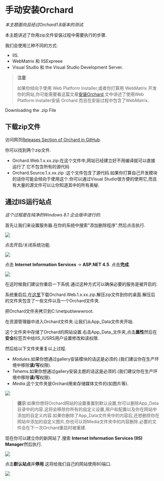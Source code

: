# 手动安装Orchard

_本主题面向且经过Orchard1.8版本的测试._

本主题讲述了你用zip文件安装过程中需要执行的步骤.

我们会使用三种不同的方式:

* IIS.
* WebMatrix 和 IISExpreee
* Visual Studio 和 the Visual Studio Development Server.

> **注意**
>
> 如果你倾向于使用 Web Platform Installer,或者你打算用 WebMatrix 开发你的网站,你可能需要看这篇文章[安装Orchard](/getting-started/installing-orchard.md),文中讲述了使用Web Platform Installer安装 Orchard 而且在安装过程中包含了WebMatrix.

Downloading the .zip File

## 下载zip文件

访问网页[Releases Section of Orchard in GitHub](https://github.com/OrchardCMS/Orchard/releases).

你可以找到两个zip文件.

* Orchard.Web.1.x.xx.zip:在这个文件中,网站已经建立好不用编译就可以直接运行了.它不包含所有的源代码
* Orchard.Source.1.x.xx.zip :这个文件包含了源代码.如果你打算自己开发模块的话你可能会倾向于使用这个.你可以通过Visual Studio很方便的使用它,而且有大量的源文件可以让你知道其中的所有奥秘.

## 通过IIS运行站点

_这个过程是在纯净的Windows 8.1 企业版中进行的._

首先让我们来设置服务器.在你的系统中搜索"添加删除程序".然后点击执行.

![](http://docs.orchardproject.net/en/latest/Attachments/Manually-installing-Orchard-zip-file/IISSearchForAddRemovePrograms.png)

点击开启/关闭系统功能.

![](http://docs.orchardproject.net/en/latest/Attachments/Manually-installing-Orchard-zip-file/IISTurnOnWindowsFeatures.png)

点击 **Internet Information Services** -&gt; **ASP.NET 4.5**. 点击**完成**.

![](http://docs.orchardproject.net/en/latest/Attachments/Manually-installing-Orchard-zip-file/IISEnableIISAndASP45.png)

在这时候我们建议你重启一下系统.通过这种方式可以确保必要的服务是被开启的.

系统重启后,在[这里](https://github.com/OrchardCMS/Orchard/releases/latest)下载Orchard.Web.1.x.xx.zip.解压zip文件到你的桌面.解压后的文件夹包含了一些文件以及一个Orchard文件夹.

把Orchard文件夹拷贝到C:\inetpub\wwwroot\.

在资源管理器中进入Orchard文件夹.让我们从App\_Data文件夹开始.

这个文件夹中存储了Orchard的网站设置.右击App_Data_文件夹,点击**属性**然后在**安全**标签页中给IIS\_IUSRS用户设置修改和读权限.

然后给以下文件夹重复以上过程.

* _Modules_.如果你想通过gallery安装模块的话这是必须的.\(我们建议你在生产环境中移除**读/写**权限\).
* Tehems.如果你想通过gallery安装主题的话这是必须的.\(我们建议你在生产环境中移除**读/写**权限\).
* _Media_.这个文件夹是Orchard用来存储媒体文件的\(如图片等\).

![](http://docs.orchardproject.net/en/latest/Attachments/Manually-installing-Orchard-zip-file/IISSetFolderPermissions.png)

> **提示**:如果你想将Orchard网站的设置重置到默认设置,你可以删除App\_Data目录中的内容.这将会移除你所有的自定义设置,用户和配置以及你在网站中添加的自定义内容.如果你删除了App\_Data文件夹中的内容后,还想删除你在网站中添加的自定义图片,你也可以将Media文件夹中的内容删除.必要的文件会在下一次Orchard重启时被重建.

现在你可以建立你的新网站了.搜索 **Internet Information Services \(IIS\) Manager**然后执行.

![](http://docs.orchardproject.net/en/latest/Attachments/Manually-installing-Orchard-zip-file/IISOpenIISManager.png)

点击**默认站点**并**停用**.这将给我们自己的网站使用80端口.

![](http://docs.orchardproject.net/en/latest/Attachments/Manually-installing-Orchard-zip-file/IISStopDefaultWebSite.png)



